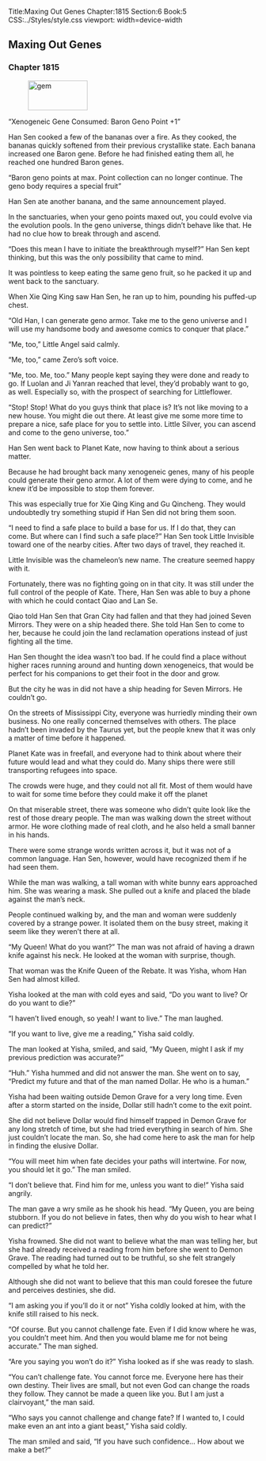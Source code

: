 Title:Maxing Out Genes 
Chapter:1815 
Section:6 
Book:5 
CSS:../Styles/style.css 
viewport: width=device-width
  
## Maxing Out Genes
### Chapter 1815
  
<figure>
	<img src="../Images/gem.gif" alt="gem" id="gem" width="120" height="60" />
</figure>
  

  
“Xenogeneic Gene Consumed: Baron Geno Point +1”

Han Sen cooked a few of the bananas over a fire. As they cooked, the bananas quickly softened from their previous crystallike state. Each banana increased one Baron gene. Before he had finished eating them all, he reached one hundred Baron genes.

“Baron geno points at max. Point collection can no longer continue. The geno body requires a special fruit”

Han Sen ate another banana, and the same announcement played.

In the sanctuaries, when your geno points maxed out, you could evolve via the evolution pools. In the geno universe, things didn’t behave like that. He had no clue how to break through and ascend.

“Does this mean I have to initiate the breakthrough myself?” Han Sen kept thinking, but this was the only possibility that came to mind.

It was pointless to keep eating the same geno fruit, so he packed it up and went back to the sanctuary.

When Xie Qing King saw Han Sen, he ran up to him, pounding his puffed-up chest.

“Old Han, I can generate geno armor. Take me to the geno universe and I will use my handsome body and awesome comics to conquer that place.”

“Me, too,” Little Angel said calmly.

“Me, too,” came Zero’s soft voice.

“Me, too. Me, too.” Many people kept saying they were done and ready to go. If Luolan and Ji Yanran reached that level, they’d probably want to go, as well. Especially so, with the prospect of searching for Littleflower.

“Stop! Stop! What do you guys think that place is? It’s not like moving to a new house. You might die out there. At least give me some more time to prepare a nice, safe place for you to settle into. Little Silver, you can ascend and come to the geno universe, too.”

Han Sen went back to Planet Kate, now having to think about a serious matter.

Because he had brought back many xenogeneic genes, many of his people could generate their geno armor. A lot of them were dying to come, and he knew it’d be impossible to stop them forever.

This was especially true for Xie Qing King and Gu Qincheng. They would undoubtedly try something stupid if Han Sen did not bring them soon.

“I need to find a safe place to build a base for us. If I do that, they can come. But where can I find such a safe place?” Han Sen took Little Invisible toward one of the nearby cities. After two days of travel, they reached it.

Little Invisible was the chameleon’s new name. The creature seemed happy with it.

Fortunately, there was no fighting going on in that city. It was still under the full control of the people of Kate. There, Han Sen was able to buy a phone with which he could contact Qiao and Lan Se.

Qiao told Han Sen that Gran City had fallen and that they had joined Seven Mirrors. They were on a ship headed there. She told Han Sen to come to her, because he could join the land reclamation operations instead of just fighting all the time.

Han Sen thought the idea wasn’t too bad. If he could find a place without higher races running around and hunting down xenogeneics, that would be perfect for his companions to get their foot in the door and grow.

But the city he was in did not have a ship heading for Seven Mirrors. He couldn’t go.

On the streets of Mississippi City, everyone was hurriedly minding their own business. No one really concerned themselves with others. The place hadn’t been invaded by the Taurus yet, but the people knew that it was only a matter of time before it happened.

Planet Kate was in freefall, and everyone had to think about where their future would lead and what they could do. Many ships there were still transporting refugees into space.

The crowds were huge, and they could not all fit. Most of them would have to wait for some time before they could make it off the planet

On that miserable street, there was someone who didn’t quite look like the rest of those dreary people. The man was walking down the street without armor. He wore clothing made of real cloth, and he also held a small banner in his hands.

There were some strange words written across it, but it was not of a common language. Han Sen, however, would have recognized them if he had seen them.

While the man was walking, a tall woman with white bunny ears approached him. She was wearing a mask. She pulled out a knife and placed the blade against the man’s neck.

People continued walking by, and the man and woman were suddenly covered by a strange power. It isolated them on the busy street, making it seem like they weren’t there at all.

“My Queen! What do you want?” The man was not afraid of having a drawn knife against his neck. He looked at the woman with surprise, though.

That woman was the Knife Queen of the Rebate. It was Yisha, whom Han Sen had almost killed.

Yisha looked at the man with cold eyes and said, “Do you want to live? Or do you want to die?”

“I haven’t lived enough, so yeah! I want to live.” The man laughed.

“If you want to live, give me a reading,” Yisha said coldly.

The man looked at Yisha, smiled, and said, “My Queen, might I ask if my previous prediction was accurate?”

“Huh.” Yisha hummed and did not answer the man. She went on to say, “Predict my future and that of the man named Dollar. He who is a human.”

Yisha had been waiting outside Demon Grave for a very long time. Even after a storm started on the inside, Dollar still hadn’t come to the exit point.

She did not believe Dollar would find himself trapped in Demon Grave for any long stretch of time, but she had tried everything in search of him. She just couldn’t locate the man. So, she had come here to ask the man for help in finding the elusive Dollar.

“You will meet him when fate decides your paths will intertwine. For now, you should let it go.” The man smiled.

“I don’t believe that. Find him for me, unless you want to die!” Yisha said angrily.

The man gave a wry smile as he shook his head. “My Queen, you are being stubborn. If you do not believe in fates, then why do you wish to hear what I can predict?”

Yisha frowned. She did not want to believe what the man was telling her, but she had already received a reading from him before she went to Demon Grave. The reading had turned out to be truthful, so she felt strangely compelled by what he told her.

Although she did not want to believe that this man could foresee the future and perceives destinies, she did.

“I am asking you if you’ll do it or not” Yisha coldly looked at him, with the knife still raised to his neck.

“Of course. But you cannot challenge fate. Even if I did know where he was, you couldn’t meet him. And then you would blame me for not being accurate.” The man sighed.

“Are you saying you won’t do it?” Yisha looked as if she was ready to slash.

“You can’t challenge fate. You cannot force me. Everyone here has their own destiny. Their lives are small, but not even God can change the roads they follow. They cannot be made a queen like you. But I am just a clairvoyant,” the man said.

“Who says you cannot challenge and change fate? If I wanted to, I could make even an ant into a giant beast,” Yisha said coldly.

The man smiled and said, “If you have such confidence… How about we make a bet?”